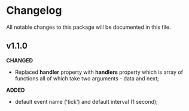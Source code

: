 # Changelog
All notable changes to this package will be documented in this file.

## v1.1.0

**CHANGED**

- Replaced **handler** property with **handlers** property which is array of functions all of which take two arguments - data and next;

**ADDED**

- default event name ('tick') and default interval (1 second);
